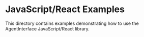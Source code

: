 # JavaScript/React Examples

This directory contains examples demonstrating how to use the AgentInterface JavaScript/React library.
